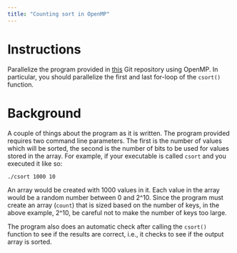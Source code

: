 ```yaml
---
title: "Counting sort in OpenMP"
---
```


# Instructions
Parallelize the program provided in [this](https://github.com/CSBSJU/CSCI-351-counting-sort.git) Git repository using OpenMP. In particular, you should
parallelize the first and last for-loop of the `csort()` function.

# Background
A couple of things about the program as it is written. The program provided
requires two command line parameters. The first is the number of values which
will be sorted, the second is the number of bits to be used for values stored in
the array. For example, if your executable is called `csort` and you executed it
like so:

```
./csort 1000 10
```

An array would be created with 1000 values in it. Each value in the array would
be a random number between 0 and 2^10. Since the program must create an array
(`count`) that is sized based on the number of keys, in the above example, 2^10,
be careful not to make the number of keys too large.

The program also does an automatic check after calling the `csort()` function to
see if the results are correct, i.e., it checks to see if the output array is
sorted.
